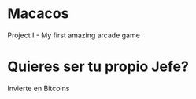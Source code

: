 # Macacos
Project I - My first amazing arcade game

# Quieres ser tu propio Jefe?


Invierte en Bitcoins